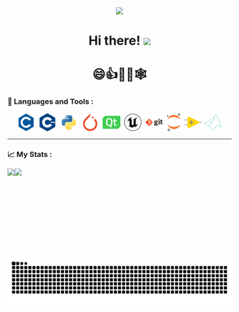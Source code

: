 <div id="header" align="center">
  <img src="https://media.giphy.com/media/A06UFEx8jxEwU/giphy.gif?cid=ecf05e475dcefqncs0gp0q4daa21gu7j0zl5enday36hw335&rid=giphy.gif" width="100"/>
</div>

<h1 align="center">
  Hi there!
  <img src="https://media.giphy.com/media/hvRJCLFzcasrR4ia7z/giphy.gif" width="30px"/>
</h1>
<h1 align="center">
😄👍🐳🧠🕸️
</h1>

### 🔨 Languages and Tools :
<div align="center">
  <img src="https://github.com/devicons/devicon/blob/master/icons/c/c-plain.svg" title="C" alt="C" width="40" height="40"/>&nbsp;
  <img src="https://github.com/devicons/devicon/blob/master/icons/cplusplus/cplusplus-plain.svg" title="CPP" alt="CPP" width="40" height="40"/>&nbsp;
  <img src="https://github.com/devicons/devicon/blob/master/icons/python/python-original.svg" title="Python" alt="Python" width="40" height="40"/>&nbsp;
  <img src="https://github.com/devicons/devicon/blob/master/icons/pytorch/pytorch-original.svg" title="PyTorch" alt="PyTorch" width="40" height="40"/>&nbsp;
  <img src="https://github.com/devicons/devicon/blob/master/icons/qt/qt-original.svg" title="Qt" alt="Qt" width="40" height="40"/>&nbsp;
  <img src="https://github.com/devicons/devicon/blob/master/icons/unrealengine/unrealengine-original.svg" title="Unreal Engine" alt="Unreal Engine" width="40" height="40"/>&nbsp;
  <img src="https://github.com/devicons/devicon/blob/master/icons/git/git-original-wordmark.svg" title="Git" **alt="Git" width="40" height="40"/>
  <img src="https://github.com/devicons/devicon/blob/master/icons/jupyter/jupyter-original.svg" title="Jupiter" alt="Jupiter" width="40" height="40"/>
  <img src="https://github.com/devicons/devicon/blob/master/icons/labview/labview-original.svg" title"LabView" alt="LabView" width="40" height="40"/>
  <img src="https://github.com/devicons/devicon/blob/master/icons/matlab/matlab-line.svg" title"Matlab" alt="Matlab" width="40" height="40"/>
</div>

---

### 📈 My Stats :
<!-- [![My Awesome Stats](https://awesome-github-stats.azurewebsites.net/user-stats/igorktech?cardType=level&theme=dark)](https://git.io/awesome-stats-card) -->
<!--<div align="center" style="display: flex; flex-direction: row; margin: 0; padding: 0;">
  <img class="img" src="https://github-readme-stats.vercel.app/api/top-langs/?username=igorktech&hide_progress=true"/>
</div>-->

<div align="center" style="display: flex; flex-direction: row;">
 <img class="img" src="https://awesome-github-stats.azurewebsites.net/user-stats/igorktech?cardType=level&theme=dark" style="width: auto; height: 200px; object-fit: cover;" />
  <img class="img" src="https://github-readme-stats.vercel.app/api/top-langs/?username=igorktech&layout=compact&theme=dark"  style="width: auto; height: 200px; object-fit: cover;"/>
</div>

<div class="center-container">
  <picture>
    <source media="(prefers-color-scheme: dark)" srcset="https://raw.githubusercontent.com/igorktech/igorktech/output/github-contribution-grid-snake-dark.svg">
    <source media="(prefers-color-scheme: light)" srcset="https://raw.githubusercontent.com/igorktech/igorktech/output/github-contribution-grid-snake.svg">
    <img alt="github contribution grid snake animation" src="https://raw.githubusercontent.com/igorktech/igorktech/output/github-contribution-grid-snake.svg">
  </picture>
</div>
